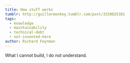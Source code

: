 ```yaml
---
title: How stuff works
tumblr: http://guillermonkey.tumblr.com/post/3150825381
tags:
  - knowledge
  - maintainability
  - technical-debt
  - not-invented-here
author: Richard Feynman
---
```


What I cannot build, I do not understand.
